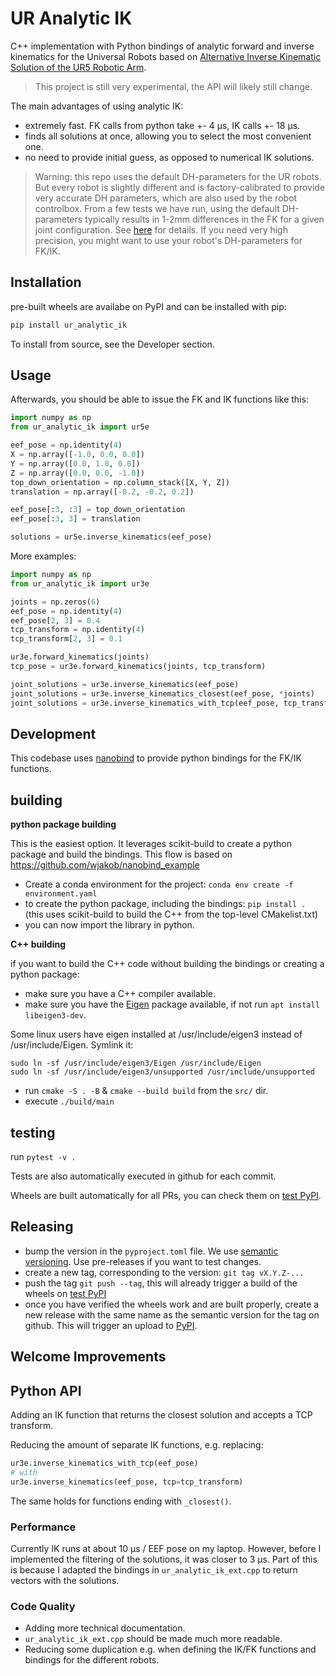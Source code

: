 UR Analytic IK
================
C++ implementation with Python bindings of analytic forward and inverse kinematics for the Universal Robots based on [Alternative Inverse Kinematic Solution of the UR5 Robotic Arm](https://link.springer.com/chapter/10.1007/978-3-030-90033-5_22).

> This project is still very experimental, the API will likely still change.


The main advantages of using analytic IK:
- extremely fast. FK calls from python take +- 4 µs, IK calls +- 18 µs. 
- finds all solutions at once, allowing you to select the most convenient one.
- no need to provide initial guess, as opposed to numerical IK solutions.


> Warning: this repo uses the default DH-parameters for the UR robots. But every robot is slightly different and is factory-calibrated to provide very accurate DH parameters, which are also used by the robot controlbox. From a few tests we have run, using the default DH-parameters typically results in 1-2mm differences in the FK for a given joint configuration. See [here](notebooks/compare_to_real_robot.ipynb) for details. If you need very high precision, you might want to use your robot's DH-parameters for FK/IK. 



Installation
------------

pre-built wheels are availabe on PyPI and can be installed with pip:

```bash
pip install ur_analytic_ik
```

To install from source, see the Developer section.

Usage
-----
Afterwards, you should be able to issue the FK and IK functions like this:

```python
import numpy as np
from ur_analytic_ik import ur5e

eef_pose = np.identity(4)
X = np.array([-1.0, 0.0, 0.0])
Y = np.array([0.0, 1.0, 0.0])
Z = np.array([0.0, 0.0, -1.0])
top_down_orientation = np.column_stack([X, Y, Z])
translation = np.array([-0.2, -0.2, 0.2])

eef_pose[:3, :3] = top_down_orientation
eef_pose[:3, 3] = translation

solutions = ur5e.inverse_kinematics(eef_pose)
```

More examples:
```python
import numpy as np
from ur_analytic_ik import ur3e

joints = np.zeros(6)
eef_pose = np.identity(4)
eef_pose[2, 3] = 0.4
tcp_transform = np.identity(4)
tcp_transform[2, 3] = 0.1

ur3e.forward_kinematics(joints)
tcp_pose = ur3e.forward_kinematics(joints, tcp_transform)

joint_solutions = ur3e.inverse_kinematics(eef_pose)
joint_solutions = ur3e.inverse_kinematics_closest(eef_pose, *joints)
joint_solutions = ur3e.inverse_kinematics_with_tcp(eef_pose, tcp_transform)
```




Development
--------------------

This codebase uses [nanobind](https://nanobind.readthedocs.io/en/latest/index.html) to provide python bindings for the FK/IK functions.

## building
**python package building** 

This is the easiest option. It leverages scikit-build to create a python package and build the bindings. This flow is based on https://github.com/wjakob/nanobind_example

- Create a conda environment for the project:  `conda env create -f environment.yaml` 
- to create the python package, including the bindings: `pip install .` (this uses scikit-build to build the C++ from the top-level CMakelist.txt)
- you can now import the library in python.


**C++ building**

if you want to build the C++ code without building the bindings or creating a python package:

- make sure you have a C++ compiler available.
- make sure you have the [Eigen]() package available, if not run `apt install libeigen3-dev`.

Some linux users have eigen installed at /usr/include/eigen3 instead of /usr/include/Eigen. Symlink it:
```
sudo ln -sf /usr/include/eigen3/Eigen /usr/include/Eigen
sudo ln -sf /usr/include/eigen3/unsupported /usr/include/unsupported
```
- run `cmake -S . -B` & `cmake --build build` from the `src/` dir. 
- execute `./build/main`


## testing

run `pytest -v .`

Tests are also automatically executed in github for each commit.

Wheels are built automatically for all PRs, you can check them on [test PyPI]().


## Releasing

- bump the version in the `pyproject.toml` file. We use [semantic versioning](). Use pre-releases if you want to test changes.
- create a new tag, corresponding to the version: `git tag vX.Y.Z-...` 
- push the tag `git push --tag`, this will already trigger a build of the wheels on [test PyPI](https://test.pypi.org/project/ur-analytic-ik/)
- once you have verified the wheels work and are built properly, create a new release with the same name as the semantic version for the tag on github. This will trigger an upload to [PyPI](https://pypi.org/project/ur-analytic-ik/).



Welcome Improvements
--------------------

## Python API
Adding an IK function that returns the closest solution and accepts a TCP transform.

Reducing the amount of separate IK functions, e.g. replacing:
```python
ur3e.inverse_kinematics_with_tcp(eef_pose)
# with
ur3e.inverse_kinematics(eef_pose, tcp=tcp_transform)
```
The same holds for functions ending with `_closest()`.

### Performance
Currently IK runs at about 10 μs / EEF pose on my laptop.
However, before I implemented the filtering of the solutions, it was closer to 3 μs.
Part of this is because I adapted the bindings in `ur_analytic_ik_ext.cpp` to return vectors with the solutions.

### Code Quality
* Adding more technical documentation.
* `ur_analytic_ik_ext.cpp` should be made much more readable.
* Reducing some duplication e.g. when defining the IK/FK functions and bindings for the different robots.
